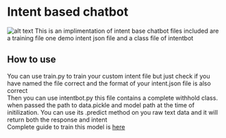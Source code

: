 # Intent based chatbot
![alt text](https://miro.medium.com/max/1400/1*IfHc0tX71qLedcwJREnf1g.jpeg "credit:-google")
This is an implimentation of intent base chatbot files included are a training file one demo intent json file and a class file of intentbot
## How to use
You can use train.py to train your custom intent file but just check if you have named the file correct and the format of your intent.json file is also correct</br>
Then you can use intentbot.py this file contains a complete withhold class. when passed the path to data.pickle and model path at the time of initilization. You can use its .predict method on you raw text data and it will return both the response and intent</br>
Complete guide to train this model is [here](https://bhatnagarsarthak3.medium.com/intent-based-chatbot-using-tensorflow-f8237f18c0b3)